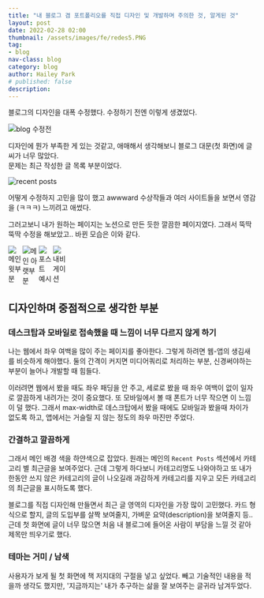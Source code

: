 ```yaml
---
title: "내 블로그 겸 포트폴리오를 직접 디자인 및 개발하며 주의한 것, 알게된 것"
layout: post
date: 2022-02-28 02:00
thumbnail: /assets/images/fe/redes5.PNG
tag:
- blog
nav-class: blog
category: blog
author: Hailey Park
# published: false
description: 
---
```


블로그의 디자인을 대폭 수정했다. 수정하기 전엔 이렇게 생겼었다.

![blog 수정전 ]({{site.baseurl}}/assets/images/fe/toomanywords.gif)

디자인에 뭔가 부족한 게 있는 것같고, 애매해서 생각해보니 블로그 대문(첫 화면)에 글씨가 너무 많았다.   
문제는 최근 작성한 글 목록 부분이었다.  

![recent posts]({{site.baseurl}}/assets/images/blog/rp.png)

어떻게 수정하지 고민을 많이 했고 awwward 수상작들과 여러 사이트들을 보면서 영감을 (ㅋㅋㅋ) 느끼려고 애썼다. 

그러고보니 내가 원하는 페이지는 노션으로 만든 듯한 깔끔한 페이지였다. 그래서 뚝딱뚝딱 수정을 해보았고.. 바뀐 모습은 이와 같다.

<div style='display:flex;align-items: flex-start;width:calc(24% - 3px);'>
    <img alt='메인 윗부분' src='{{site.baseurl}}/assets/images/fe/redes5.PNG' />
    <img alt='메인 아랫부분' src='{{site.baseurl}}/assets/images/fe/redes4.PNG' />
    <img alt='포스트 예시' src='{{site.baseurl}}/assets/images/fe/redes1.PNG' />
    <img alt='내비게이션' src='{{site.baseurl}}/assets/images/fe/redes2.PNG' />
</div>

## 디자인하며 중점적으로 생각한 부분

### 데스크탑과 모바일로 접속했을 때 느낌이 너무 다르지 않게 하기

나는 웹에서 좌우 여백을 많이 주는 페이지를 좋아한다. 그렇게 하려면 웹-앱의 생김새를 비슷하게 해야했다. 둘의 간격이 커지면 미디어쿼리로 처리하는 부분, 신경써야하는 부분이 늘어나 개발할 때 힘들다.

이러려면 웹에서 봤을 때도 좌우 패딩을 안 주고, 세로로 봤을 때 좌우 여백이 없이 일자로 깔끔하게 내려가는 것이 중요했다.
또 모바일에서 볼 때 폰트가 너무 작으면 이 느낌이 덜 했다. 그래서 max-width로 데스크탑에서 봤을 때에도 모바일과 봤을때 차이가 없도록 하고, 앱에서는 거슬릴 지 않는 정도의 좌우 마진만 주었다.

### 간결하고 깔끔하게

그래서 메인 배경 색을 하얀색으로 잡았다. 원래는 메인의 ```Recent Posts``` 섹션에서 카테고리 별 최근글을 보여주었다. 근데 그렇게 하다보니 카테고리명도 나와야하고 또 내가 한동안 쓰지 않은 카테고리의 글이 나오길래 과감하게 카테고리를 지우고 모든 카테고리의 최근글을 표시하도록 했다.

블로그를 직접 디자인해 만들면서 최근 글 영역의 디자인을 가장 많이 고민했다. 카드 형식으로 할지, 글의 도입부를 살짝 보여줄지, 가벼운 요약(description)을 보여줄지 등.. 근데 첫 화면에 글이 너무 많으면 처음 내 블로그에 들어온 사람이 부담을 느낄 것 같아 제목만 띄우기로 했다.

### 테마는 거미 / 남색

사용자가 보게 될 첫 화면에 책 저지대의 구절을 넣고 싶었다. 빼고 기술적인 내용을 적을까 생각도 했지만, '지금까지는' 내가 추구하는 삶을 잘 보여주는 글귀라 남겨두었다.
